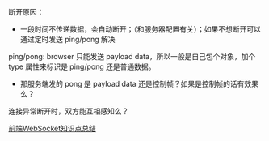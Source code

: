 
断开原因：
- 一段时间不传递数据，会自动断开；（和服务器配置有关）；如果不想断开可以通过定时发送 ping/pong 解决




ping/pong: browser 只能发送 payload data，所以一般是自己包个对象，加个 type 属性来标识是 ping/pong 还是普通数据。
- 那服务端发的 pong 是 payload data 还是控制帧？如果是控制帧的话有效果么？


连接异常断开时，双方能互相感知么？

[前端WebSocket知识点总结](https://segmentfault.com/a/1190000038816821)